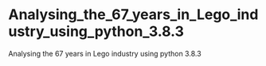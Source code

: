 # Analysing_the_67_years_in_Lego_industry_using_python_3.8.3
Analysing the 67 years in Lego industry using python 3.8.3
